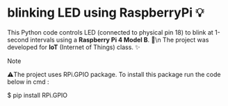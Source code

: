 # blinking LED using RaspberryPi 💡
This Python code controls LED (connected to physical pin 18) to blink at 1-second intervals using a **Raspberry Pi 4 Model B**.   🎇\n
The project was developed for **IoT** (Internet of Things) class.      ✨
> [!NOTE]
> ⚠️The project uses RPi.GPIO package. To install this package run the code below in cmd :
>
>    $ pip install RPi.GPIO
>
